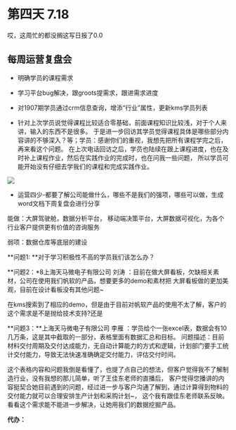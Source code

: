 # 第四天 7.18

哎，这周忙的都没搁这写日报了0.0

## 每周运营复盘会

- 明确学员的课程需求
- 学习平台bug解决，跟groots提需求，跟进需求进度
- 对1907期学员通过crm信息查询，增添“行业”属性，更新kms学员列表

- 针对上次学员说觉得课程比较适合零基础，前面课程知识比较浅，对于个人来讲，输入的东西不是很多。
于是进一步回访其学员觉得课程具体是哪些部分内容讲的不够深入？等；学员：感谢你们的重视，我想先把所有课程学完之后，再来看这个问题。
在上次电话回访之后，学员也陆续在跟上课程进度，也在及时补上课程作业，然后在实践作业的完成时，也在问我一些问题，
所以学员可能开始没有仔细去学我们的课程和完成实践作业。

![](https://s2.ax1x.com/2019/07/18/ZjaCbd.png)

- 运营四少-都要了解公司能做什么，哪些不是我们的强项，哪些可以做，生成word文档下周复盘会进行分享

能做：大屏驾驶舱，数据分析平台， 移动端决策平台，大屏数据可视化，为各个行业客户提供更有价值的咨询服务

弱项：数据仓库等底层的建设

**问题1: **对于学习积极性不高的学员我们该怎么办？

**问题2：*8上海天马微电子有限公司	刘涛  ：目前在做大屏看板，欠缺相关素材，公司在使用我们帆软的产品，想要更多的demo和素材把
大屏看板做的更加美观，目前在设计看板没有其他问题~

在kms搜索到了相应的demo，但是由于目前对帆软产品的使用不太了解，客户的这个需求是不是抛给技术支持?还是

**问题3：**上海天马微电子有限公司	李雁  ：学员给个一张excel表，数据会有10几万条，这是其中截取的一部分，表格里面有数据汇总和目标。
问题描述：目前材料交付周期及交付达成能力，无自动计算能力的方式和逻辑，计划部门要手工统计交付能力，导致无法快速准确确定交付能力，评估交付时间。

这个表格内容和问题我倒是看懂了，也提了点自己的想法，但客户觉得我不了解制造行业，没有我想的那儿简单，听了王佳东老师的直播后，
客户觉得您播讲的内容挺契合她目前遇到的问题，经过进一步与客户沟通了解到，通过计算得到物料的交付能力就可以合理安排生产计划和采购计划~，
这个我有跟佳东老师联系反映。看看这个需求能不能进一步解决，让她用我们的数据挖掘产品。

**代办：**

